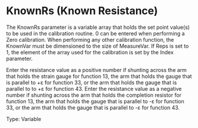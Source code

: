 # KnownRs (Known Resistance)

The KnownRs parameter is a variable array that holds the set point value(s) to be used in the calibration routine. 0 can be entered when performing a Zero calibration. When performing any other calibration function, the KnownVar must be dimensioned to the size of MeasureVar. If Reps is set to 1, the element of the array used for the calibration is set by the Index parameter.

Enter the resistance value as a positive number if shunting across the arm that holds the strain gauge for function 13, the arm that holds the gauge that is parallel to +ε for function 33, or the arm that holds the gauge that is parallel to to +ε for function 43. Enter the resistance value as a negative number if shunting across the arm that holds the completion resistor for function 13, the arm that holds the gauge that is parallel to -ε for function 33, or the arm that holds the gauge that is parallel to -ε for function 43.

Type: Variable
